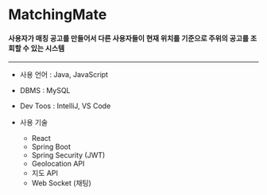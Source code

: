 # MatchingMate


#### 사용자가 매칭 공고를 만들어서  다른 사용자들이 현재 위치를 기준으로 주위의 공고를 조회할 수 있는 시스템

---

* 사용 언어 : Java, JavaScript

* DBMS : MySQL

* Dev Toos : IntelliJ,  VS Code

* 사용 기술
  - React
  - Spring Boot
  - Spring Security (JWT)
  - Geolocation API
  - 지도 API
  - Web Socket (채팅)

